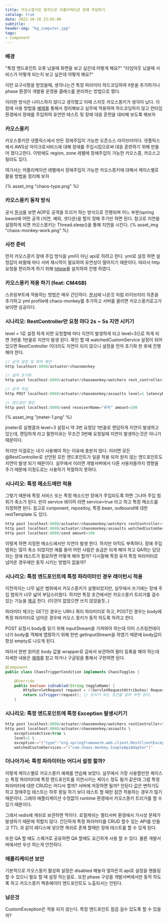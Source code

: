 ```yaml
---
title: 카오스몽키로 동적으로 어플리케이션 장애 주입하기
catalog: true
date: 2022-10-18 23:05:00
subtitle: 
header-img: "bg_computer.jpg"
tags: 
- Component
---
```


### 배경
"특정 엔드포인트 오류 났을때 화면을 보고 싶은데 어떻게 해요?"
"타임아웃 났을때 서비스가 어떻게 되는지 보고 싶은데 어떻게 해요?"

이런 요구사항을 받았을때, 생각나는건 특정 파라미터 하드코딩하여 if문을 추가하거나
phase 환경이 개발용 운영용 클래스를 분리하는 방법으로 했다.

이러한 방식은 나이스하지 않다고 생각했고 이때 스치듯 카오스몽키가 생각이 났다. 
이참에 사용 방법을 [예제](https://github.com/biggwang/chaos-monkey)를 통해서 정리해보고 실무에 적용하여 하드코딩하지 않고 런타임 환경에서 장애를 주입하여 유연한 테스트 및 장애 대응 훈련을 대비해 보도록 해보자


### 카오스몽키
카오스몽키란 넷플릭스에서 만든 장애주입이 가능한 오픈소스 라이브러이다.
넷플릭스에서 AWS상 마이크로서비스에 대해 장애를 주입시킴으로써 대응 훈련하기 위해 만들어 졌다고한다. 이밖에도 region, zone 레벨에 장애주입이 가능한 카오스콩, 카오스고릴라도 있다.

여기서는 어플리케이션 레벨에서 장애주입이 가능한 카오스몽키에 대해서 케이스별로 활용 방법을 정리해 보자

{% asset_img "chaos-type.png" %}

### 카오스몽키 동작 방식
공식 [문서](https://codecentric.github.io/chaos-monkey-spring-boot/)를 보면 AOP로 공격을 트리거 하는 방식으로 진행되며 어느 부분(spring bean)에 어떤 공격 (지연, 예외, 셧다운)을 할지 정해 주기만 하면 된다. 참고로 지연을 설정하게 되면 카오스몽키는 Thread.sleep()을 통해 지연을 시킨다.
{% asset_img "chaos-monkey-work.png" %}

### 사전 준비
먼저 카오스콩키 장애 주입 방식을 yml이 아닌 api로 하려고 한다.
yml로 설정 하면 설정값이 바뀔때 마다 서버 재시작이 필요하여 유연성이 떨어지기 때문이다.
따라서 http 요청을 편리하게 하기 위해 [httpie](https://httpie.io/docs/cli)를 설치하여 진행 하였다.

### 카오스몽키 적용 하기 (feat: CM4SB)
스프링부트에 적용하는 방법은 매우 간단하다.
[문서](https://codecentric.github.io/chaos-monkey-spring-boot/latest/#_adding_chaos_monkey_for_spring_boot)에 나온것 처럼 라이브러리 의존을 추가하고 yml profile에 chaos-monkey를 추가하고 서버를 올리면 카오스몽키로고가 보이면 성공이다.


### 시나리오: RestController만 요청 마다 2s ~ 5s 지연 시키기
level = 1로 설정 하게 되면 요청할때 마다 지연이 발생하게 되고 level=3으로 하게 되면 3번중 1번꼴로 지연이 발생 된다. 확인 할 때 watchedCustomService 설정이 되어 있으면 RestController 이더라도 지연이 되지 않으니 설정을 먼저 초기화 한 후에 진행해야 한다.

~~~ java
// 공격 설정 및 와쳐 확인
http localhost:8080/actuator/chaosmonkey

// 설저 초기화
http post localhost:8080/actuator/chaosmonkey/watchers rest_controller=true component=false watched_custom_services:="[]"

// 공격 주입
http POST localhost:8080/actuator/chaosmonkey/assaults level=1 latencyRangeStart=2000 latencyRangeEnd=5000 latencyActive=true

// 엔드포인 확인
http post localhost:8080/send receiverName="루피" amount=100
~~~

{% asset_img "jmeter-1.png" %}

jmeter로 실행결과 level=3 설정시 약 3번 요청당 1번꼴로 랜덤하게 지연이 발생하고 있는데, 랜덤하게 라고 말한이유는 무조건 3번째 요청일때 지연이 발생하는것은 아니기 때문이다.


하지만 이걸로는 내가 사용해야 하는 이유에 충분치 않다. 이러면 모든 @RestController로 선언된 모든 엔드포인트가 일괄 적용 되어 원치 않는 엔드포인트도 지연이 발생 되기 때문이다. 실무에서 이러면 개발서버에서 다른 사용자들까지 영향을 주기 때문에 이정도로는 사용하기 적절하지 못하다.

### 시나리오: 특정 메소드에만 적용
그렇기 때문에 특정 서비스 또는 특정 메소드만 장애가 주입되도록 하면 그나마 주입 범위가 축소가 된다. 빈이 service 레이어 라면 service=true 라고 하고 특정 메소드를 지정하면 된다.
참고로 conponent, repositoy, 특정 bean, outbound에 대한 restTemplate 도 있다.

~~~ java
http post localhost:8080/actuator/chaosmonkey/watchers restController=false service=true
http post localhost:8080/actuator/chaosmonkey/assaults watchedCustomServices:='["com.chaos.monkey.SendService.send"]'
http post localhost:8080/send amount=100 
~~~

이렇게 하면 지정한 메소드에서만 지연이 발생 한다.
하지만 아직도 부족하다. 장애 주입 범위는 많이 축소 되었지만 예를 들어 어떤 사람은 송금은 되게 해야 하고 QA하는 담당자는 장애 테스트가 필요하면 어떻게 해야 할까? 다시말해 특정 유저 특정 파라미터로 넘어온 경우에만 동작 시키는 방법이 없을까?

### 시나리오: 특정 엔드포인트에 특정 파라미터인 경우 레이턴시 적용
이전까지는 너무 넓은 범위에서 카오스몽키가 실행되었지만, 실무에서 쓰기에는 장애 주입 범위가 너무 넓어 부담스러웠다.
하지만 특정 조건에서만 카오스몽키 트리거를 걸수 있는 기능을 [제공](https://codecentric.github.io/chaos-monkey-spring-boot/latest/#Toggles) 한다. (이것이 없었으면 쓰지 않았을듯..)

파라미터 체크는 GET인 경우는 URI나 쿼리 파라미터로 하고, POST인 경우는 body에 특정 파라미터로 넘어온 경우에 카오스 몽키가 동작 하도록 하려고 한다.

POST 요청시 body를 읽기 위해 inputStream을 가져와야 하는데 이미 스프링컨테이너가 body를 객체에 맵핑하기 위해 한번 getInputStream을 하였기 때문에 body값이 항상 empty로 나오게 된다.

따라서 한번 읽어온 body 값을 wrapper로 감싸서 보관하여 필터 등록을 해야 하는데 자세한 내용은 [예제](https://github.com/biggwang/chaos-monkey)를 참고 하거나 구글링을 통해서 구현하면 된다.


~~~ java
@Component
public class ChaosTriggerCondition implements ChaosToggles {

    @Override
    public boolean isEnabled(String toggleName) {
        HttpServletRequest request = ((ServletRequestAttributes) RequestContextHolder.currentRequestAttributes()).getRequest();
        return isTrigger(request); // 트리거 되는 조건을 넣어 주면 된다.
    }
~~~

### 시나리오: 특정 엔드포인트에 특정 Exception 발생시키기

~~~ java
http post localhost:8080/actuator/chaosmonkey/watchers restController=true component=true
http post localhost:8080/actuator/chaosmonkey/assaults \
    exceptionsActive=true \
    level=1 \
    exception:='{"type":"org.springframework.web.client.RestClientException"}' \
    watchedCustomServices:='["com.chaos.monkey.SimpleApiAdapter"]'
~~~


### 더나아가서: 특정 파라미터는 어디서 설정 할까? 
이렇게 케이스별로 카오스몽키 예제를 연습해 보았다.
실무에서 가장 사용할만한 케이스는 특정 파라미터에 특정 엔드포인트를 지연시키는 케이스 정도 될거 같은데 그럼 특정 파라미터에 대한 CRUD는 어디서 할까? 서버에 저장하면 될까? 안된다
값은 변하기도 하고 장애주입 테스트는 하루 죙일 하기 보다 테스트 할 때만 잠깐 적용하는 경우가 많기 때문이다.
그래야 애플리케이션 수정없이 runtime 환경에서 카오스몽키 트리거를 할 수 있기 때문이다.

그래서 redis에 캐쉬로 보관하면 딱이다. 로컬캐쉬는 멀티서버 환경에서 가시성 문제가 발생하기 때문에 적합지 않다.
간단하게 특정 파라미터를 CRUD 할수 있는 API를 만들고 TTL 과 같이 레디스에 넣으면 캐쉬로 존재 할때만 장애 테스트를 할 수 있게 된다.

또한 QA 할 때도 스웨거로 공유하면 QA 할때도 요긴하게 사용 할 수 있다.
물론 개발서버에서만 우선 하는게 안전하다.


### 애플리케이션 보안
기본적으로 카오스몽키 활성화 설정은 disabled 해놓자 얼마든지 api로 설정을 핸들링 할 수 있으니 필요 할 때 설정 하는걸로.. 또한 phase 구성을 개발서버에서만 동작 하도록 하고 카오스몽키 액츄에이터 엔드포인트도 노출되서는 안된다.

### 남은것
CustomException은 적용 되지 않는다.
특정 엔드포인트 점검 걸수 있도록 할 수 있을까?